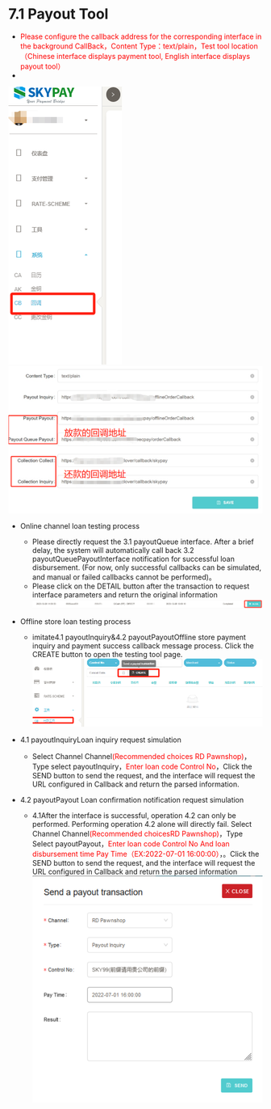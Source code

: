 # 7.1 Payout Tool

- <font color = red>Please configure the callback address for the corresponding interface in the background CallBack，Content Type：text/plain，Test tool location （Chinese interface displays payment tool, English interface displays payout tool）</font>
- 
![](../public/CB回调.png "Shiprock")![](../public/回调填写界面.png "Shiprock")

- Online channel loan testing process
    - Please directly request the 3.1 payoutQueue interface. After a brief delay, the system will automatically call back 3.2 payoutQueuePayoutInterface notification for successful loan disbursement. (For now, only successful callbacks can be simulated, and manual or failed callbacks cannot be performed)。
    - Please click on the DETAIL button after the transaction to request interface parameters and return the original information
![](../public/查看交易信息.png "Shiprock")

- Offline store loan testing process
    - imitate4.1 payoutInquiry&4.2 payoutPayoutOffline store payment inquiry and payment success callback message process. Click the CREATE button to open the testing tool page.
![](../public/4.1线下放款测试工具.png "Shiprock")

- 4.1 payoutInquiryLoan inquiry request simulation

    - Select Channel Channel<font color = red>(Recommended choices RD Pawnshop)</font>，Type select payoutInquiry，<font color = red>Enter loan code Control No</font>，Click the SEND button to send the request, and the interface will request the URL configured in Callback and return the parsed information.
- 4.2 payoutPayout Loan confirmation notification request simulation
    - 4.1After the interface is successful, operation 4.2 can only be performed. Performing operation 4.2 alone will directly fail. Select Channel Channel<font color = red>(Recommended choicesRD Pawnshop)</font>，Type Select payoutPayout，<font color = red>Enter loan code Control No And loan disbursement time Pay Time（EX:2022-07-01 16:00:00）</font>，。Click the SEND button to send the request, and the interface will request the URL configured in Callback and return the parsed information
![](../public/4.2选择渠道进行付款.png "Shiprock")

